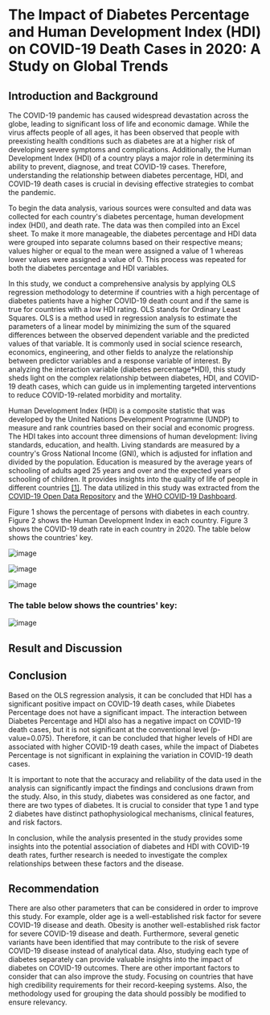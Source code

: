 # The Impact of Diabetes Percentage and Human Development Index (HDI) on COVID-19 Death Cases in 2020: A Study on Global Trends


## Introduction and Background
The COVID-19 pandemic has caused widespread devastation across the globe, leading to significant loss of life and economic damage. While the virus affects people of all ages, it has been observed that people with preexisting health conditions such as diabetes are at a higher risk of developing severe symptoms and complications. Additionally, the Human Development Index (HDI) of a country plays a major role in determining its ability to prevent, diagnose, and treat COVID-19 cases. Therefore, understanding the relationship between diabetes percentage, HDI, and COVID-19 death cases is crucial in devising effective strategies to combat the pandemic.

To begin the data analysis, various sources were consulted and data was collected for each country's diabetes percentage, human development index (HDI), and death rate. The data was then compiled into an Excel sheet. To make it more manageable, the diabetes percentage and HDI data were grouped into separate columns based on their respective means; values higher or equal to the mean were assigned a value of 1 whereas lower values were assigned a value of 0. This process was repeated for both the diabetes percentage and HDI variables. 

In this study, we conduct a comprehensive analysis by applying OLS regression methodology to determine if countries with a high percentage of diabetes patients have a higher COVID-19 death count and if the same is true for countries with a low HDI rating. OLS stands for Ordinary Least Squares. OLS is a method used in regression analysis to estimate the parameters of a linear model by minimizing the sum of the squared differences between the observed dependent variable and the predicted values of that variable. It is commonly used in social science research, economics, engineering, and other fields to analyze the relationship between predictor variables and a response variable of interest. By analyzing the interaction variable (diabetes percentage*HDI), this study sheds light on the complex relationship between diabetes, HDI, and COVID-19 death cases, which can guide us in implementing targeted interventions to reduce COVID-19-related morbidity and mortality.

Human Development Index (HDI) is a composite statistic that was developed by the United Nations Development Programme (UNDP) to measure and rank countries based on their social and economic progress. The HDI takes into account three dimensions of human development: living standards, education, and health. Living standards are measured by a country's Gross National Income (GNI), which is adjusted for inflation and divided by the population. Education is measured by the average years of schooling of adults aged 25 years and over and the expected years of schooling of children. It provides insights into the quality of life of people in different countries [[1]](https://hdr.undp.org/content/human-development-report-2020).
The data utilized in this study was extracted from the [COVID-19 Open Data Repository](https://health.google.com/covid-19/open-data/raw-data) and the [WHO COVID-19 Dashboard](https://data.humdata.org/dataset/coronavirus-covid-19-cases-and-deaths).

Figure 1 shows the percentage of persons with diabetes in each country. Figure 2 shows the Human Development Index in each country. Figure 3 shows the COVID-19 death rate in each country in 2020. The table below shows the countries' key.

![image](https://github.com/ABCO2/CHE2410-Project-1/assets/144171865/696a255c-f7bd-4718-b795-71c04b865852)

![image](https://github.com/ABCO2/CHE2410-Project-1/assets/144171865/843b0bad-2407-42be-9778-22504cd8aecc)

![image](https://github.com/ABCO2/CHE2410-Project-1/assets/144171865/c090f200-7b2a-4fb2-9a4d-fbcf8e49ba42)

### The table below shows the countries' key:
![image](https://github.com/ABCO2/CHE2410-Project-1/assets/144171865/9387524d-7a07-4a42-8b9d-b430a5efc50d)

## Result and Discussion


## Conclusion
Based on the OLS regression analysis, it can be concluded that HDI has a significant positive impact on COVID-19 death cases, while Diabetes Percentage does not have a significant impact. The interaction between Diabetes Percentage and HDI also has a negative impact on COVID-19 death cases, but it is not significant at the conventional level (p-value=0.075). Therefore, it can be concluded that higher levels of HDI are associated with higher COVID-19 death cases, while the impact of Diabetes Percentage is not significant in explaining the variation in COVID-19 death cases.

It is important to note that the accuracy and reliability of the data used in the analysis can significantly impact the findings and conclusions drawn from the study. Also, in this study, diabetes was considered as one factor, and there are two types of diabetes. It is crucial to consider that type 1 and type 2 diabetes have distinct pathophysiological mechanisms, clinical features, and risk factors.

In conclusion, while the analysis presented in the study provides some insights into the potential association of diabetes and HDI with COVID-19 death rates, further research is needed to investigate the complex relationships between these factors and the disease. 

## Recommendation
There are also other parameters that can be considered in order to improve this study. For example, older age is a well-established risk factor for severe COVID-19 disease and death. Obesity is another well-established risk factor for severe COVID-19 disease and death. Furthermore, several genetic variants have been identified that may contribute to the risk of severe COVID-19 disease instead of analytical data. Also, studying each type of diabetes separately can provide valuable insights into the impact of diabetes on COVID-19 outcomes. There are other important factors to consider that can also improve the study. Focusing on countries that have high credibility requirements for their record-keeping systems. Also, the methodology used for grouping the data should possibly be modified to ensure relevancy.

